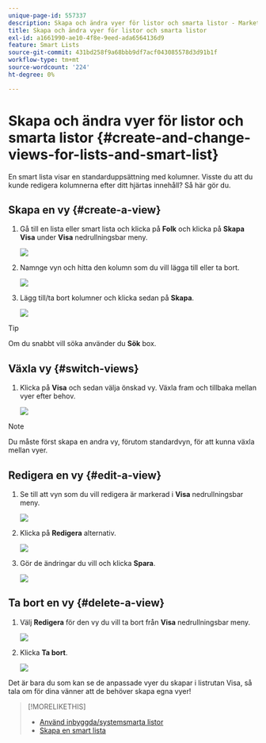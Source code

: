 ```yaml
---
unique-page-id: 557337
description: Skapa och ändra vyer för listor och smarta listor - Marketo Docs - produktdokumentation
title: Skapa och ändra vyer för listor och smarta listor
exl-id: a1661990-ae10-4f8e-9eed-ada6564136d9
feature: Smart Lists
source-git-commit: 431bd258f9a68bbb9df7acf043085578d3d91b1f
workflow-type: tm+mt
source-wordcount: '224'
ht-degree: 0%

---
```


# Skapa och ändra vyer för listor och smarta listor {#create-and-change-views-for-lists-and-smart-list}

En smart lista visar en standarduppsättning med kolumner. Visste du att du kunde redigera kolumnerna efter ditt hjärtas innehåll? Så här gör du.

## Skapa en vy {#create-a-view}

1. Gå till en lista eller smart lista och klicka på **Folk** och klicka på **Skapa** **Visa** under **Visa** nedrullningsbar meny.

   ![](assets/smartlist-createview.png)

1. Namnge vyn och hitta den kolumn som du vill lägga till eller ta bort.

   ![](assets/image2014-9-12-11-3a23-3a53.png)

1. Lägg till/ta bort kolumner och klicka sedan på **Skapa**.

   ![](assets/image2014-9-12-11-3a24-3a7.png)

>[!TIP]
>
>Om du snabbt vill söka använder du **Sök** box.

## Växla vy {#switch-views}

1. Klicka på **Visa** och sedan välja önskad vy. Växla fram och tillbaka mellan vyer efter behov.

   ![](assets/smartlist-customviewchoose.png)

>[!NOTE]
>
> Du måste först skapa en andra vy, förutom standardvyn, för att kunna växla mellan vyer.

## Redigera en vy {#edit-a-view}

1. Se till att vyn som du vill redigera är markerad i **Visa** nedrullningsbar meny.

   ![](assets/smartlist-customviewchoose.png)

1. Klicka på **Redigera** alternativ.

   ![](assets/smartlist-editcustomview.png)

1. Gör de ändringar du vill och klicka **Spara**.

   ![](assets/image2014-9-12-11-3a27-3a19.png)

## Ta bort en vy {#delete-a-view}

1. Välj **Redigera** för den vy du vill ta bort från **Visa** nedrullningsbar meny.

   ![](assets/smartlist-editcustomview.png)

1. Klicka **Ta bort**.

   ![](assets/image2014-9-12-11-3a27-3a39.png)

Det är bara du som kan se de anpassade vyer du skapar i listrutan Visa, så tala om för dina vänner att de behöver skapa egna vyer!

>[!MORELIKETHIS]
>
>* [Använd inbyggda/systemsmarta listor](/help/marketo/product-docs/core-marketo-concepts/smart-lists-and-static-lists/using-smart-lists/use-built-in-system-smart-lists.md)
>* [Skapa en smart lista](/help/marketo/product-docs/core-marketo-concepts/smart-lists-and-static-lists/creating-a-smart-list/create-a-smart-list.md)
